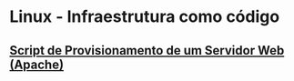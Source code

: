 # Linux - Infraestrutura como código

## [Script de Provisionamento de um Servidor Web (Apache)](https://docs.google.com/presentation/d/1TdVrpZuMEVij9h3yAWbAHUR5HSRWwGfKhb1mbtCB0Y0/edit#slide=id.g135ff7c4712_0_46)
